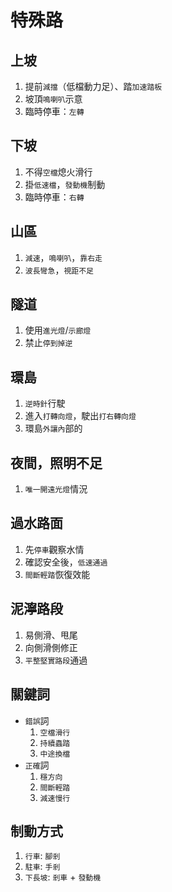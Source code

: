 # 特殊路

## 上坡

1. 提前`減擋`（低檔動力足）、踏`加速踏板`
2. 坡頂`鳴喇叭`示意
3. 臨時停車：`左轉`

## 下坡

1. 不得`空檔`熄火滑行
2. 掛`低速檔`，`發動機`制動
3. 臨時停車：`右轉`

## 山區

1. `減速`，`鳴喇叭`，`靠右走`
2. `波長彎急`，`視距不足`

## 隧道

1. 使用`進光燈`/`示廊燈`
2. 禁止`停到掉逆`

## 環島

1. `逆時針`行駛
2. 進入`打轉向燈`，駛出`打右轉向燈`
3. 環島`外讓內`部的

## 夜間，照明不足

1. `唯一開遠光燈`情況

## 過水路面

1. 先`停車`觀察水情
2. 確認安全後，`低速通過`
3. `間斷輕踏`恢復效能

## 泥濘路段

1. 易側滑、甩尾
2. 向側滑側修正
3. `平整堅實路段`通過

## 關鍵詞

* `錯誤`詞
    1. `空檔滑行`
    2. `持續蟲踏`
    3. `中途換檔`
* `正確`詞
    1. `穩方向`
    2. `間斷輕踏`
    3. `減速慢行`

## 制動方式

1. `行車`: `腳剎`
2. `駐車`: `手剎`
3. `下長坡`: `剎車` + `發動機`